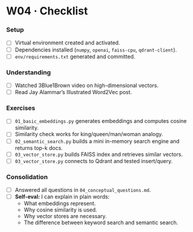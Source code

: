 # W04 · Checklist

### Setup
- [ ] Virtual environment created and activated.
- [ ] Dependencies installed (`numpy`, `openai`, `faiss-cpu`, `qdrant-client`).
- [ ] `env/requirements.txt` generated and committed.

### Understanding
- [ ] Watched 3Blue1Brown video on high-dimensional vectors.
- [ ] Read Jay Alammar’s Illustrated Word2Vec post.

### Exercises
- [ ] `01_basic_embeddings.py` generates embeddings and computes cosine similarity.
- [ ] Similarity check works for king/queen/man/woman analogy.
- [ ] `02_semantic_search.py` builds a mini in-memory search engine and returns top-k docs.
- [ ] `03_vector_store.py` builds FAISS index and retrieves similar vectors.
- [ ] `03_vector_store.py` connects to Qdrant and tested insert/query.

### Consolidation
- [ ] Answered all questions in `04_conceptual_questions.md`.
- [ ] **Self-eval:** I can explain in plain words:
  - What embeddings represent.
  - Why cosine similarity is used.
  - Why vector stores are necessary.
  - The difference between keyword search and semantic search.
